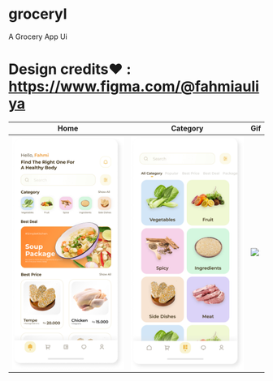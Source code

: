# groceryl

A Grocery App Ui 

# Design credits❤ : https://www.figma.com/@fahmiauliya

Home | Category | Gif 
--- | --- | --- 
<img align="center" src="./screenshots/home.png" width="240"> | <img align="center" src="./screenshots/category.png" width="240"> | <img src="./screenshots/groceryl_gif.gif" width="240" />



